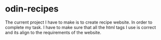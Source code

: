 # odin-recipes

The current project I have to make is to create recipe website. In order to
complete my task. I have to make sure that all the html tags I use is correct
and its align to the requirements of the website.

